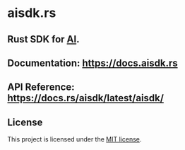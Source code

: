 # aisdk.rs

## Rust SDK for [AI](https://github.com/lazy-hq/aisdk).

## Documentation: https://docs.aisdk.rs
## API Reference: https://docs.rs/aisdk/latest/aisdk/

## License

This project is licensed under the [MIT license](https://github.com/ai-rust/aisdk.rs/blob/main/LICENSE).
